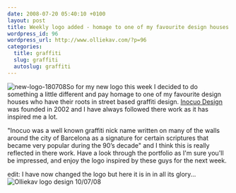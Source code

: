 ```yaml
--- 
date: 2008-07-20 05:40:10 +0100
layout: post
title: Weekly logo added - homage to one of my favourite design houses
wordpress_id: 96
wordpress_url: http://www.olliekav.com/?p=96
categories: 
  title: graffiti
  slug: graffiti
  autoslug: graffiti
---
```

![new-logo-180708](http://www.olliekav.com/wp-content/uploads/2008/07/new-logo-180708.jpg "new-logo-180708")So for my new logo this week I decided to do something a little different and pay homage to one of my favourite design houses who have their roots in street based graffiti design. <!--more-->
[Inocuo Design](http://www.inocuodesign.com/portfolio/) was founded in 2002 and I have always followed there work as it has inspired me a lot. 

"Inocuo was a well known graffiti nick name written on many of the walls around the city of Barcelona as a signature for certain scriptures that became very popular during the 90’s decade" and I think this is really reflected in there work. Have a look through the portfolio as I'm sure you'll be impressed, and enjoy the logo inspired by these guys for the next week.

edit: I have now changed the logo but here it is in in all its glory...
![Olliekav logo design 10/07/08](http://www.olliekav.com/wp-content/themes/default/images/logo-180708.png)
